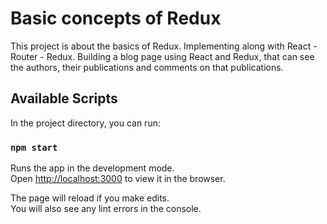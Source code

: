 # Basic concepts of Redux

This project is about the basics of Redux. 
Implementing along with React - Router - Redux. Building a blog page
using React and Redux, that can see the authors, their publications
and comments on that publications.

## Available Scripts

In the project directory, you can run:

### `npm start`

Runs the app in the development mode.\
Open [http://localhost:3000](http://localhost:3000) to view it in the browser.

The page will reload if you make edits.\
You will also see any lint errors in the console.

